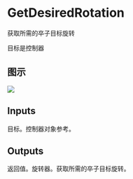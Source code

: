 # GetDesiredRotation

获取所需的卒子目标旋转

目标是控制器

## 图示

![]($-20221218-20190042.png)

## Inputs

目标。控制器对象参考。  

## Outputs

返回值。旋转器。获取所需的卒子目标旋转。
